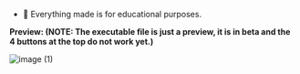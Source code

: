 - 🥂 Everything made is for educational purposes.

**Preview: (NOTE: The executable file is just a preview, it is in beta and the 4 buttons at the top do not work yet.)**

![image (1)](https://github.com/brenishim/PyaanRblx/assets/170151682/ae754050-5182-4257-8d33-7ec3dd78ccff)
